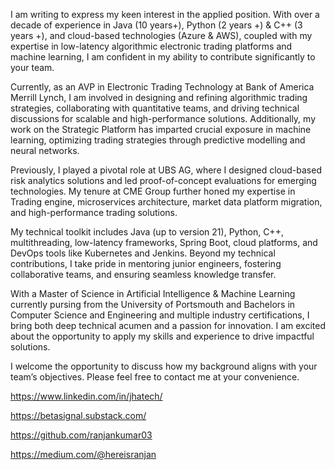 I am writing to express my keen interest in the applied position. With over a decade of experience in Java (10 years+), Python (2 years +) & C++ (3 years +), and cloud-based technologies (Azure & AWS), coupled with my expertise in low-latency algorithmic electronic trading platforms and machine learning, I am confident in my ability to contribute significantly to your team.

Currently, as an AVP in Electronic Trading Technology at Bank of America Merrill Lynch, I am involved in designing and refining algorithmic trading strategies, collaborating with quantitative teams, and driving technical discussions for scalable and high-performance solutions. Additionally, my work on the Strategic Platform has imparted crucial exposure in machine learning, optimizing trading strategies through predictive modelling and neural networks.

Previously, I played a pivotal role at UBS AG, where I designed cloud-based risk analytics solutions and led proof-of-concept evaluations for emerging technologies. My tenure at CME Group further honed my expertise in Trading engine, microservices architecture, market data platform migration, and high-performance trading solutions.

My technical toolkit includes Java (up to version 21), Python, C++, multithreading, low-latency frameworks, Spring Boot, cloud platforms, and DevOps tools like Kubernetes and Jenkins. Beyond my technical contributions, I take pride in mentoring junior engineers, fostering collaborative teams, and ensuring seamless knowledge transfer.

With a Master of Science in Artificial Intelligence & Machine Learning currently pursing from the University of Portsmouth and Bachelors in Computer Science and Engineering and multiple industry certifications, I bring both deep technical acumen and a passion for innovation. I am excited about the opportunity to apply my skills and experience to drive impactful solutions.

I welcome the opportunity to discuss how my background aligns with your team’s objectives. Please feel free to contact me at your convenience.

https://www.linkedin.com/in/jhatech/

https://betasignal.substack.com/

https://github.com/ranjankumar03

https://medium.com/@hereisranjan
